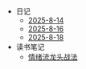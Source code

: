 <!-- _sidebar.md -->
​
* 日记
  * [2025-8-14](日记/2025-08-14.md) <!--注意这里是相对路径-->
  * [2025-8-16](日记/2025-08-16.md) 
  * [2025-8-18](日记/2025-08-18.md) 
* 读书笔记
  * [情绪流龙头战法](读书笔记/PDF笔记情绪流龙头战法.md)